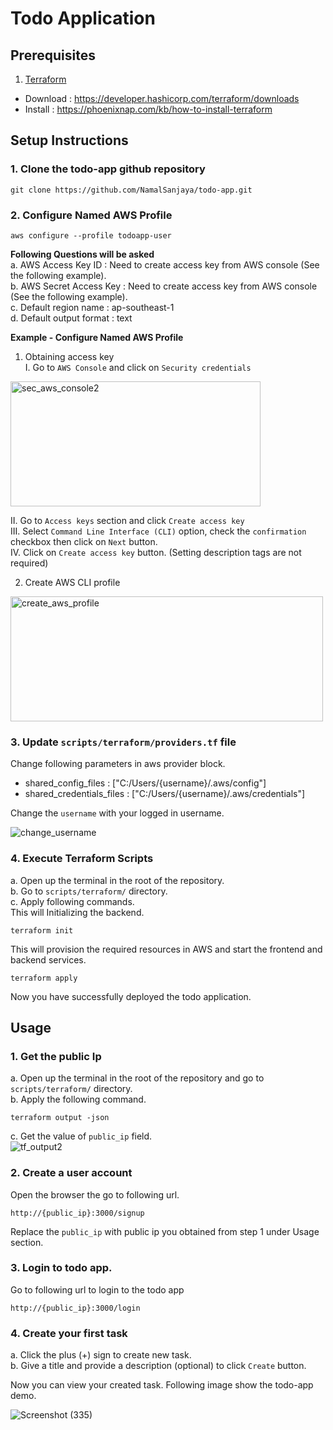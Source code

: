 # Todo Application
## Prerequisites
1.  [Terraform](https://www.terraform.io/)
* Download : https://developer.hashicorp.com/terraform/downloads
* Install  : https://phoenixnap.com/kb/how-to-install-terraform

## Setup Instructions
### 1. Clone the todo-app github repository
```
git clone https://github.com/NamalSanjaya/todo-app.git
```
### 2. Configure Named AWS Profile
```
aws configure --profile todoapp-user
```
**Following Questions will be asked**  
 a. AWS Access Key ID : Need to create access key from AWS console (See the following example).  
 b. AWS Secret Access Key :  Need to create access key from AWS console (See the following example).  
 c. Default region name : ap-southeast-1  
 d. Default output format : text  
  
**Example - Configure Named AWS Profile**  
1. Obtaining access key   
I. Go to `AWS Console` and click on `Security credentials`
<img src="https://github.com/NamalSanjaya/todo-app/assets/68647363/4ed28382-ed6e-4174-a037-36dee51eb22b" alt="sec_aws_console2" width="400" height="200">


  II. Go to `Access keys` section and click `Create access key`  
  III. Select `Command Line Interface (CLI)` option, check the `confirmation` checkbox then click on `Next` button.    
  IV. Click on `Create access key` button. (Setting description tags are not required)  


2. Create AWS CLI profile
<img src="https://github.com/NamalSanjaya/todo-app/assets/68647363/038ffc93-2b65-4347-a9eb-63b0d5c9fe21" alt="create_aws_profile" width="500" height="200">

### 3. Update `scripts/terraform/providers.tf` file  
Change following parameters in aws provider block.  
* shared_config_files : ["C:/Users/{username}/.aws/config"]
* shared_credentials_files : ["C:/Users/{username}/.aws/credentials"]

Change the `username` with your logged in username.  

![change_username](https://github.com/NamalSanjaya/todo-app/assets/68647363/4159ab1f-b97c-48db-92b2-ccb2f9ba5708)


### 4. Execute Terraform Scripts
a. Open up the terminal in the root of the repository.  
b. Go to `scripts/terraform/` directory.  
c. Apply following commands.    
 This will Initializing the backend.   
```
terraform init
```
This will provision the required resources in AWS and start the frontend and backend services.    
```
terraform apply
```

Now you have successfully deployed the todo application.  

## Usage  
### 1. Get the public Ip  
a. Open up the terminal in the root of the repository and go to `scripts/terraform/` directory.  
b. Apply the following command.    
```
terraform output -json
```
c. Get the value of `public_ip` field.  
![tf_output2](https://github.com/NamalSanjaya/todo-app/assets/68647363/e07b2040-4f9d-47e6-842a-52c8e4f38636)  


### 2. Create a user account  
Open the browser the go to following url.  
```
http://{public_ip}:3000/signup
```
Replace the `public_ip` with public ip you obtained from step 1 under Usage section.

### 3. Login to todo app.
Go to following url to login to the todo app
```
http://{public_ip}:3000/login
```

### 4. Create your first task
a. Click the plus (+) sign to create new task.  
b. Give a title and provide a description (optional) to click `Create` button.

Now you can view your created task. Following image show the todo-app demo.

![Screenshot (335)](https://github.com/NamalSanjaya/todo-app/assets/68647363/0f762337-3b5c-41c6-b9eb-71a6168b76dc)










  







